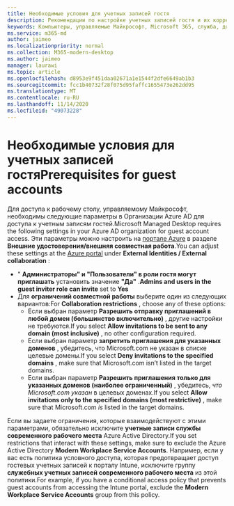 ```yaml
---
title: Необходимые условия для учетных записей гостя
description: Рекомендации по настройке учетных записей гостя и их корректировки
keywords: Компьютеры, управляемые Майкрософт, Microsoft 365, служба, документация
ms.service: m365-md
author: jaimeo
ms.localizationpriority: normal
ms.collection: M365-modern-desktop
ms.author: jaimeo
manager: laurawi
ms.topic: article
ms.openlocfilehash: d8953e9f451daa02671a1e1544f2dfe6649ab1b3
ms.sourcegitcommit: fcc1b40732f28f075d95faffc1655473e262dd95
ms.translationtype: MT
ms.contentlocale: ru-RU
ms.lasthandoff: 11/14/2020
ms.locfileid: "49073228"
---
```

# <a name="prerequisites-for-guest-accounts"></a><span data-ttu-id="01227-104">Необходимые условия для учетных записей гостя</span><span class="sxs-lookup"><span data-stu-id="01227-104">Prerequisites for guest accounts</span></span>

<span data-ttu-id="01227-105">Для доступа к рабочему столу, управляемому Майкрософт, необходимы следующие параметры в Организации Azure AD для доступа к учетным записям гостей.</span><span class="sxs-lookup"><span data-stu-id="01227-105">Microsoft Managed Desktop requires the following settings in your Azure AD organization for guest account access.</span></span> <span data-ttu-id="01227-106">Эти параметры можно настроить на [портале Azure](https://portal.azure.com) в разделе **Внешние удостоверения/внешняя совместная работа**.</span><span class="sxs-lookup"><span data-stu-id="01227-106">You can adjust these settings at the [Azure portal](https://portal.azure.com) under **External Identities / External collaboration** :</span></span>

-   <span data-ttu-id="01227-107">" **Администраторы" и "Пользователи" в роли гостя могут приглашать** установить значение **"Да"** .</span><span class="sxs-lookup"><span data-stu-id="01227-107">**Admins and users in the guest inviter role can invite** set to **Yes**</span></span>
-   <span data-ttu-id="01227-108">Для **ограничений совместной работы** выберите один из следующих вариантов:</span><span class="sxs-lookup"><span data-stu-id="01227-108">For **Collaboration restrictions** , choose any of these options:</span></span>
    -   <span data-ttu-id="01227-109">Если выбран параметр **Разрешить отправку приглашений в любой домен (большинство включительно)** , другие настройки не требуются.</span><span class="sxs-lookup"><span data-stu-id="01227-109">If you select **Allow invitations to be sent to any domain (most inclusive)** , no other configuration required.</span></span>
    -   <span data-ttu-id="01227-110">Если выбран параметр **запретить приглашения для указанных доменов** , убедитесь, что Microsoft.com не указан в списке целевые домены.</span><span class="sxs-lookup"><span data-stu-id="01227-110">If you select **Deny invitations to the specified domains** , make sure that Microsoft.com isn’t listed in the target domains.</span></span>
    -   <span data-ttu-id="01227-111">Если выбран параметр **Разрешить приглашения только для указанных доменов (наиболее ограниченный)** , убедитесь, *что Microsoft.com указан* в целевых доменах.</span><span class="sxs-lookup"><span data-stu-id="01227-111">If you select **Allow invitations only to the specified domains (most restrictive)** , make sure that Microsoft.com *is* listed in the target domains.</span></span>

<span data-ttu-id="01227-112">Если вы задаете ограничения, которые взаимодействуют с этими параметрами, обязательно исключите **учетные записи службы современного рабочего места** Azure Active Directory.</span><span class="sxs-lookup"><span data-stu-id="01227-112">If you set restrictions that interact with these settings, make sure to exclude the Azure Active Directory **Modern Workplace Service Accounts**.</span></span> <span data-ttu-id="01227-113">Например, если у вас есть политика условного доступа, которая предотвращает доступ гостевых учетных записей к порталу Intune, исключите группу **служебных учетных записей современного рабочего места** из этой политики.</span><span class="sxs-lookup"><span data-stu-id="01227-113">For example, if you have a conditional access policy that prevents guest accounts from accessing the Intune portal, exclude the **Modern Workplace Service Accounts** group from this policy.</span></span>

